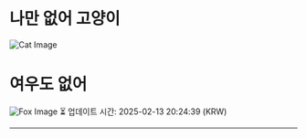 
# 나만 없어 고양이

![Cat Image](https://cdn2.thecatapi.com/images/a8r.jpg)

# 여우도 없어
![Fox Image](https://randomfox.ca/images/58.jpg)
⏳ 업데이트 시간: 2025-02-13 20:24:39 (KRW)

---
